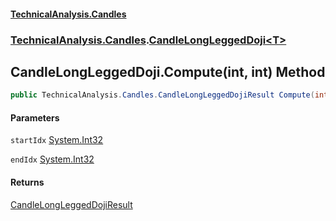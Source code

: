#### [TechnicalAnalysis.Candles](TechnicalAnalysis.Candles.md 'TechnicalAnalysis.Candles')
### [TechnicalAnalysis.Candles](TechnicalAnalysis.Candles.md#TechnicalAnalysis.Candles 'TechnicalAnalysis.Candles').[CandleLongLeggedDoji&lt;T&gt;](CandleLongLeggedDoji_T_.md 'TechnicalAnalysis.Candles.CandleLongLeggedDoji<T>')

## CandleLongLeggedDoji<T>.Compute(int, int) Method

```csharp
public TechnicalAnalysis.Candles.CandleLongLeggedDojiResult Compute(int startIdx, int endIdx);
```
#### Parameters

<a name='TechnicalAnalysis.Candles.CandleLongLeggedDoji_T_.Compute(int,int).startIdx'></a>

`startIdx` [System.Int32](https://docs.microsoft.com/en-us/dotnet/api/System.Int32 'System.Int32')

<a name='TechnicalAnalysis.Candles.CandleLongLeggedDoji_T_.Compute(int,int).endIdx'></a>

`endIdx` [System.Int32](https://docs.microsoft.com/en-us/dotnet/api/System.Int32 'System.Int32')

#### Returns
[CandleLongLeggedDojiResult](CandleLongLeggedDojiResult.md 'TechnicalAnalysis.Candles.CandleLongLeggedDojiResult')